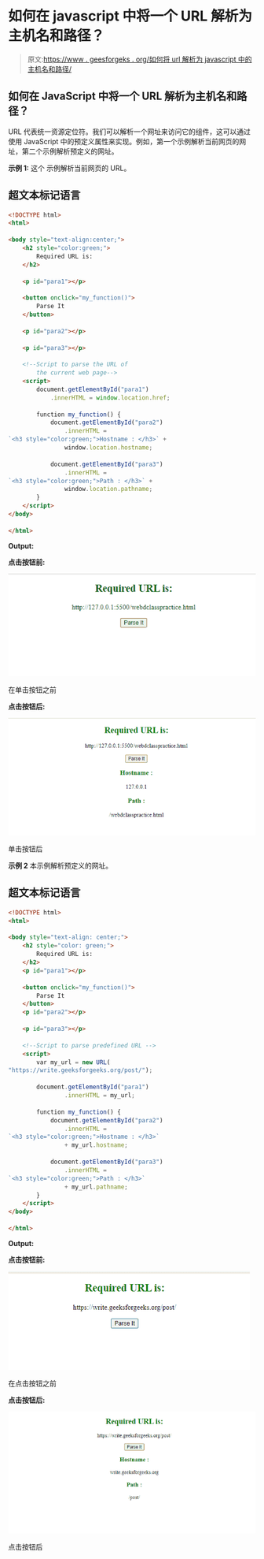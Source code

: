# 如何在 javascript 中将一个 URL 解析为主机名和路径？

> 原文:[https://www . geesforgeks . org/如何将 url 解析为 javascript 中的主机名和路径/](https://www.geeksforgeeks.org/how-to-parse-a-url-into-hostname-and-path-in-javascript/)

## **如何在 JavaScript 中将一个 URL 解析为主机名和路径？**

URL 代表统一资源定位符。我们可以解析一个网址来访问它的组件，这可以通过使用 JavaScript 中的预定义属性来实现。例如，第一个示例解析当前网页的网址，第二个示例解析预定义的网址。

**示例 1:** 这个 示例解析当前网页的 URL。

## 超文本标记语言

```html
<!DOCTYPE html>
<html>

<body style="text-align:center;">
    <h2 style="color:green;">
        Required URL is:
    </h2>

    <p id="para1"></p>

    <button onclick="my_function()">
        Parse It
    </button>

    <p id="para2"></p>

    <p id="para3"></p>

    <!--Script to parse the URL of 
        the current web page-->
    <script>
        document.getElementById("para1")
            .innerHTML = window.location.href;

        function my_function() {
            document.getElementById("para2")
                .innerHTML = 
`<h3 style="color:green;">Hostname : </h3>` +
                window.location.hostname;

            document.getElementById("para3")
                .innerHTML = 
`<h3 style="color:green;">Path : </h3>` +
                window.location.pathname;
        }
    </script>
</body>

</html>
```

**Output:**

**点击按钮前:**

![](img/de4eaca116edfe8de571e0ca95450797.png)

在单击按钮之前

**点击按钮后:**

![](img/91a27f21da57d9c2defcf02333436cea.png)

单击按钮后

**示例 2** 本示例解析预定义的网址。

## 超文本标记语言

```html
<!DOCTYPE html>
<html>

<body style="text-align: center;">
    <h2 style="color: green;">
        Required URL is:
    </h2>
    <p id="para1"></p>

    <button onclick="my_function()">
        Parse It
    </button>
    <p id="para2"></p>

    <p id="para3"></p>

    <!--Script to parse predefined URL -->
    <script>
        var my_url = new URL(
"https://write.geeksforgeeks.org/post/");

        document.getElementById("para1")
                .innerHTML = my_url;

        function my_function() {
            document.getElementById("para2")
                .innerHTML = 
`<h3 style="color:green;">Hostname : </h3>`
                + my_url.hostname;

            document.getElementById("para3")
                .innerHTML = 
`<h3 style="color:green;">Path : </h3>`
                + my_url.pathname;
        }
    </script>
</body>

</html>
```

**Output:**

**点击按钮前:**

![](img/20a5ca2e052c67be32e87dec984f8a0c.png)

在点击按钮之前

**点击按钮后:**

![](img/52756ad0fe239a05018efa67c496bff0.png)

点击按钮后